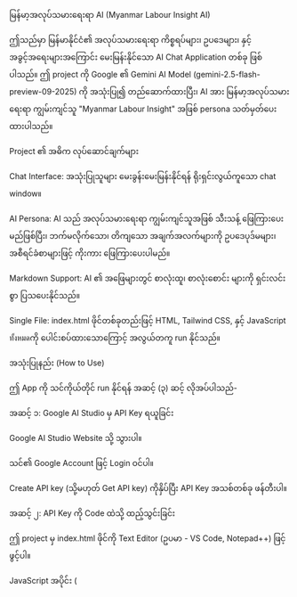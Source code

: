 မြန်မာ့အလုပ်သမားရေးရာ AI (Myanmar Labour Insight AI)

ဤသည်မှာ မြန်မာနိုင်ငံ၏ အလုပ်သမားရေးရာ ကိစ္စရပ်များ၊ ဥပဒေများ၊ နှင့် အခွင့်အရေးများအကြောင်း မေးမြန်းနိုင်သော AI Chat Application တစ်ခု ဖြစ်ပါသည်။ ဤ project ကို Google ၏ Gemini AI Model (gemini-2.5-flash-preview-09-2025) ကို အသုံးပြု၍ တည်ဆောက်ထားပြီး၊ AI အား မြန်မာ့အလုပ်သမားရေးရာ ကျွမ်းကျင်သူ "Myanmar Labour Insight" အဖြစ် persona သတ်မှတ်ပေးထားပါသည်။

Project ၏ အဓိက လုပ်ဆောင်ချက်များ

Chat Interface: အသုံးပြုသူများ မေးခွန်းမေးမြန်းနိုင်ရန် ရိုးရှင်းလွယ်ကူသော chat window။

AI Persona: AI သည် အလုပ်သမားရေးရာ ကျွမ်းကျင်သူအဖြစ် သီးသန့် ဖြေကြားပေးမည်ဖြစ်ပြီး၊ ဘက်မလိုက်သော၊ တိကျသော အချက်အလက်များကို ဥပဒေပုဒ်မများ၊ အစီရင်ခံစာများဖြင့် ကိုးကား ဖြေကြားပေးပါမည်။

Markdown Support: AI ၏ အဖြေများတွင် စာလုံးထူ၊ စာလုံးစောင်း များကို ရှင်းလင်းစွာ ပြသပေးနိုင်သည်။

Single File: index.html ဖိုင်တစ်ခုတည်းဖြင့် HTML, Tailwind CSS, နှင့် JavaScript ทั้งหมดကို ပေါင်းစပ်ထားသောကြောင့် အလွယ်တကူ run နိုင်သည်။

အသုံးပြုနည်း (How to Use)

ဤ App ကို သင်ကိုယ်တိုင် run နိုင်ရန် အဆင့် (၃) ဆင့် လိုအပ်ပါသည်-

အဆင့် ၁: Google AI Studio မှ API Key ရယူခြင်း

Google AI Studio Website သို့ သွားပါ။

သင်၏ Google Account ဖြင့် Login ဝင်ပါ။

Create API key (သို့မဟုတ် Get API key) ကိုနှိပ်ပြီး API Key အသစ်တစ်ခု ဖန်တီးပါ။

အဆင့် ၂: API Key ကို Code ထဲသို့ ထည့်သွင်းခြင်း

ဤ project မှ index.html ဖိုင်ကို Text Editor (ဥပမာ - VS Code, Notepad++) ဖြင့် ဖွင့်ပါ။

JavaScript အပိုင်း ( <script> tag အတွင်း) ရှိ အောက်ပါနေရာကို ရှာပါ။

// --- AI Configuration ---
const API_KEY = "YOUR_API_KEY_HERE"; // <--- ဤနေရာတွင် ကူးထည့်ပါ။


"YOUR_API_KEY_HERE" နေရာတွင် သင်ရရှိလာသော API Key ကို အစားထိုး ကူးထည့်ပါ။

အဆင့် ၃: Browser တွင် ဖွင့်ခြင်း

index.html ဖိုင်ကို save လုပ်ပြီး၊ သင်အသုံးပြုနေကျ Web Browser (Chrome, Firefox, Edge) ဖြင့် ဖွင့်လိုက်သည်နှင့် AI Chat App ကို စတင် အသုံးပြုနိုင်ပါပြီ။

အရေးကြီးသော သတိပေးချက် (Disclaimer)

ဤ project သည် သင်ကြားလေ့လာရန်နှင့် စမ်းသပ်ရန် (Development & Testing) အတွက်သာ ဖြစ်ပါသည်။ API Key ကို index.html ဖိုင်ထဲတွင် တိုက်ရိုက် ထည့်သွင်းထားခြင်း (Hardcoding) သည် လုံခြုံရေးအရ အန္တရာယ်ရှိပါသည်။

အကယ်၍ ဤ project ကို အများပြည်သူသုံးမည့် Website အဖြစ် တရားဝင် တင်မည်ဆိုပါက၊ API Key ကို Backend (Server) ပေါ်တွင် လုံခြုံစွာ သိမ်းဆည်းပြီး၊ Frontend မှ Backend ကို ခေါ်ဆိုသည့် နည်းလမ်း (Server-side implementation) ကို မဖြစ်မနေ အသုံးပြုသင့်ပါသည်။
